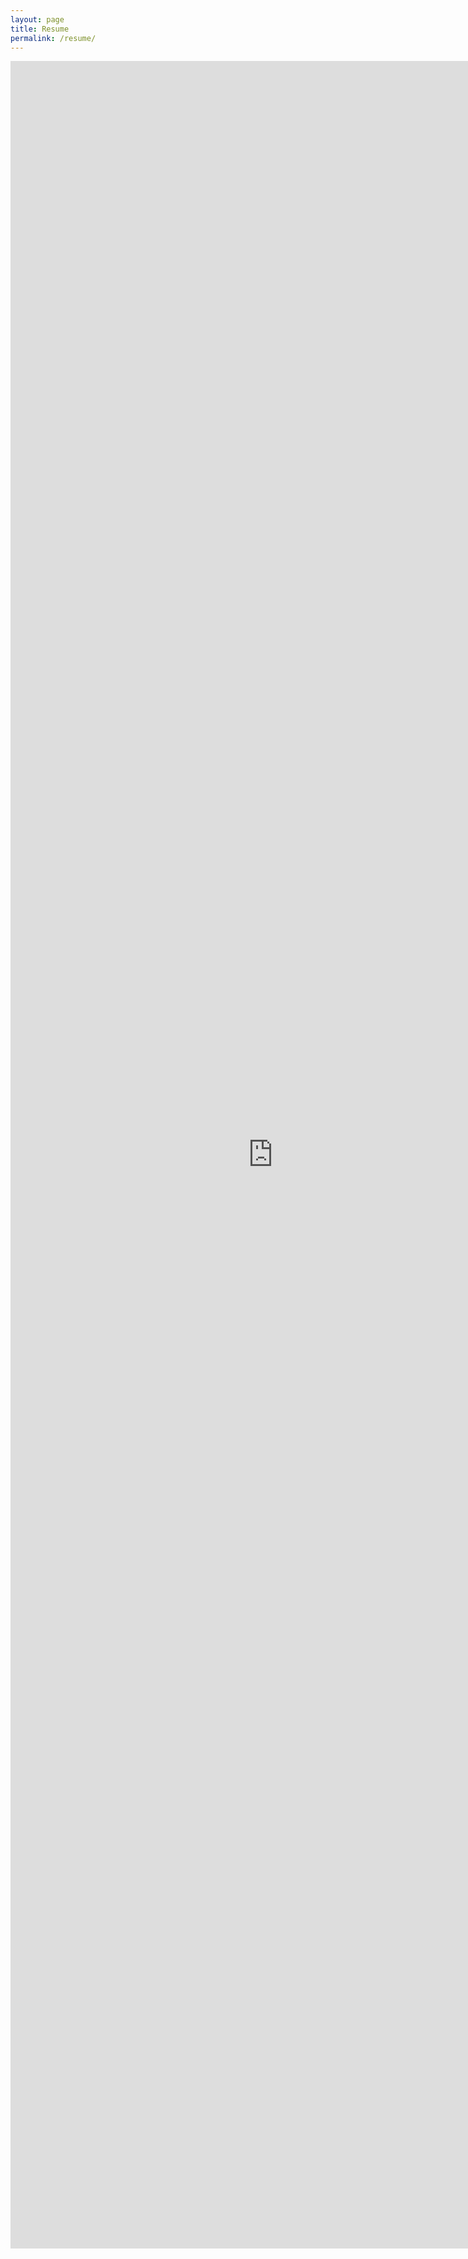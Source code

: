 ```yaml
---
layout: page
title: Resume
permalink: /resume/
---
```


<iframe src ="https://nsivakanthan.github.io/Resume.html" height="3500px" width="840px" scrolling="no" frameborder="0" style="overflow:hidden"></iframe>
